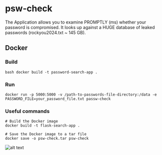 # psw-check
The Application allows you to examine PROMPTLY (ms) whether your password is compromised. It looks up against a HUGE database of leaked passwords (rockyou2024.txt ~ 145 GB). 

## Docker
### Build
```bash docker build -t password-search-app .```
### Run
```docker run -p 5000:5000 -v /path-to-passwords-file-directory:/data -e PASSWORD_FILE=your_password_file.txt passw-check```
### Useful commands
```
# Build the Docker image
docker build -t flask-search-app .

# Save the Docker image to a tar file
docker save -o psw-check.tar psw-check
```

![alt text](password_checker.png)
